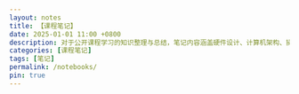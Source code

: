 ```yaml
---
layout: notes
title: 【课程笔记】
date: 2025-01-01 11:00 +0800
description: 对于公开课程学习的知识整理与总结，笔记内容涵盖硬件设计、计算机架构、操作系统、编程语言等主题。笔记以课程为单位，记录关键知识点与学习进度，为后续复习和深入学习提供支持。
categories: [课程笔记]
tags: [笔记]
permalink: /notebooks/
pin: true
---
```



  <style>
    body {
      font-family: Arial, sans-serif;
      color: white;
      margin: 0;
      padding: 20px;
    }
    .container {
      display: flex;
      flex-wrap: wrap;
      gap: 16px;
      justify-content: space-between;
    }
    .card {
      background-color:#1F1F1F;
      padding: 15px;
      border-radius: 8px;
      flex: 1 1 calc(50% - 16px);
      box-sizing: border-box;
      min-width: 300px;
    }
    .card h3 {
      margin: 0;
      font-size: 18px;
    }
    .card h3 a {
      text-decoration: none;
      color: #ffffff;
    }
    .card p {
      margin: 5px 0;
      font-size: 14px;
      color: #cccccc;
    }
    .statusDone {
      background-color:rgb(95, 141, 186);
      color: black;
      padding: 2px 6px;
      border-radius: 50%;
      font-size: 12px;
    }
    .statusStarted{
      background-color:rgb(186, 153, 95);
      color: black;
      padding: 2px 6px;
      border-radius: 50%;
      font-size: 12px;
    }
    .statusDoing{
      background-color:rgb(95, 186, 118);
      color: black;
      padding: 2px 6px;
      border-radius: 50%;
      font-size: 12px;
    }

  </style>

  <div class="container" id="card-container"></div>

  <script>
    // JSON 配置数据
    const coursesDone = [
  {
    "title": "HDLbits Verilog",
    "link": "https://lzzs.fun/HDLbits-Verilog-Notebook/",
    "date": "2024-10",
    "status": "Paused",
    "description": "HDLBits 是使用 Verilog 硬件描述语言进行数字硬件设计的小型电路设计练习集。本笔记是练习后的记录，用于回顾和复习。"
  },
  {
    "title": "DDCA",
    "link": "https://lzzs.fun/DDCA/",
    "date": "2024-10",
    "status": "Paused",
    "description": "Digital Design and Computer Architecture: RISC-V Edition chapter 1-5 数字设计和计算机体系结构：RISC-V版"
  },
  {
    "title": "CS 61A",
    "link": "https://lzzs.fun/CS61A-notebook/",
    "date": "2024-09",
    "status": "Paused",
    "description": "UC Berkeley CS 61A: Structure and Interpretation of Computer Programs Fall 2020 计算机程序的构造和解释"
  },
  {
    "title": "CS 61C",
    "link": "https://lzzs.fun/CS61C-notebook/",
    "date": "2024-08",
    "status": "Drafted",
    "description": "UC Berkeley CS 61C: Great Ideas in Computer Architecture (Machine Structures) Fall 2022 计算机体系结构中的伟大思想"
  },
  {
    "title": "MIT 6.S081",
    "link": "https://lzzs.fun/6.S081-notebook/",
    "date": "2024-08",
    "status": "Paused",
    "description": "MIT 6.S081: Introduction to Operating Systems Fall 2020 操作系统"
  },
  {
    "title": "MIT 6.004",
    "link": "https://lzzs.fun/MIT-digital-systems/",
    "date": "2024-05",
    "status": "Paused",
    "description": "MIT 6.004: Computation Structures Spring 2019 计算结构"
  }
    ];

    const coursesDoing = [
   {
    "title": "CSE 228A",
    "link": "https://lzzs.fun/CSE228A-notebook/",
    "date": "2024-12",
    "status": "Ongoing",
    "description": "UC Santa Cruz CSE 228A: Agile Hardware Design Winter 2023 敏捷硬件设计"
  },
  {
    "title": "Digital Design with Chisel",
    "link": "https://lzzs.fun/chisel-book-note/",
    "date": "2024-12",
    "status": "Ongoing",
    "description": "Digital Design with Chisel Fifth Edition (2023) by Martin Schoeberl 使用Chisel进行数字设计"
  },
];

     const coursesStarted = [
   {
    "title": "EECS 151/251A",
    "link": "https://lzzs.fun/EECS151-notebook/",
    "date": "2024-09",
    "status": "Started",
    "description": "UC Berkeley EECS 151/251A: Introduction to Digital Deisgn and Integrated Circuits Spring 2022 数字设计和集成电路导论"
  },
  {
    "title": "CS 152/252A",
    "link": "https://lzzs.fun/CS152-notebook/",
    "date": "2024-09",
    "status": "Started",
    "description": "UC Berkeley CS 152/252A: Computer Architecture and Engineering Spring 2023 计算机体系结构与工程"
  },
];

    // 获取容器元素
    const container = document.getElementById('card-container');

    // 动态生成 HTML 内容
    coursesDone.forEach(course => {
      const card = document.createElement('div');
      card.classList.add('card');

      card.innerHTML = `
        <h3><a href="${course.link}" target="_blank">🔗 ${course.title}</a></h3>
        <p>${course.date}</p>
        <p>
          <span class="statusDone">${course.status}</span>
          ${course.description}
        </p>
      `;
      container.appendChild(card);
    });
     coursesDoing.forEach(course => {
      const card = document.createElement('div');
      card.classList.add('card');

      card.innerHTML = `
        <h3><a href="${course.link}" target="_blank">🔗 ${course.title}</a></h3>
        <p>${course.date}</p>
        <p>
          <span class="statusDoing">${course.status}</span>
          ${course.description}
        </p>
      `;
      container.appendChild(card);
    });
    coursesStarted.forEach(course => {
      const card = document.createElement('div');
      card.classList.add('card');

      card.innerHTML = `
        <h3><a href="${course.link}" target="_blank">🔗 ${course.title}</a></h3>
        <p>${course.date}</p>
        <p>
          <span class="statusStarted">${course.status}</span>
          ${course.description}
        </p>
      `;
      container.appendChild(card);
    });
  </script>
  <br/>
